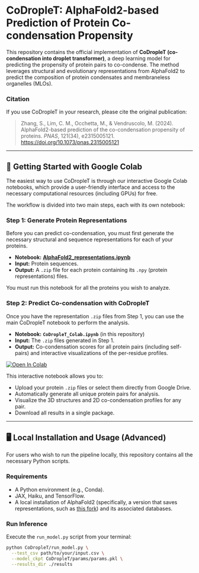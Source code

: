 # CoDropleT: AlphaFold2-based Prediction of Protein Co-condensation Propensity

This repository contains the official implementation of **CoDropleT (co-condensation into droplet transformer)**, a deep learning model for predicting the propensity of protein pairs to co-condense. The method leverages structural and evolutionary representations from AlphaFold2 to predict the composition of protein condensates and membraneless organelles (MLOs).

### Citation

If you use CoDropleT in your research, please cite the original publication:

> Zhang, S., Lim, C. M., Occhetta, M., & Vendruscolo, M. (2024). AlphaFold2-based prediction of the co-condensation propensity of proteins. *PNAS*, 121(34), e2315005121. https://doi.org/10.1073/pnas.2315005121

---

## 🚀 Getting Started with Google Colab

The easiest way to use CoDropleT is through our interactive Google Colab notebooks, which provide a user-friendly interface and access to the necessary computational resources (including GPUs) for free.

The workflow is divided into two main steps, each with its own notebook:

### Step 1: Generate Protein Representations

Before you can predict co-condensation, you must first generate the necessary structural and sequence representations for each of your proteins.

* **Notebook:** [**AlphaFold2_representations.ipynb**](https://github.com/zshengyu14/ColabFold_distmats/blob/main/AlphaFold2_representations.ipynb)
* **Input:** Protein sequences.
* **Output:** A `.zip` file for each protein containing its `.npy` (protein representations) files.

You must run this notebook for all the proteins you wish to analyze.

### Step 2: Predict Co-condensation with CoDropleT

Once you have the representation `.zip` files from Step 1, you can use the main CoDropleT notebook to perform the analysis.

* **Notebook:** **`CoDropleT_Colab.ipynb`** (in this repository)
* **Input:** The `.zip` files generated in Step 1.
* **Output:** Co-condensation scores for all protein pairs (including self-pairs) and interactive visualizations of the per-residue profiles.

[![Open In Colab](https://colab.research.google.com/assets/colab-badge.svg)](https://colab.research.google.com/github/zshengyu14/CoDropleT/blob/main/CoDropleT_Colab.ipynb)

This interactive notebook allows you to:
- Upload your protein `.zip` files or select them directly from Google Drive.
- Automatically generate all unique protein pairs for analysis.
- Visualize the 3D structures and 2D co-condensation profiles for any pair.
- Download all results in a single package.

---

## 🖥️ Local Installation and Usage (Advanced)

For users who wish to run the pipeline locally, this repository contains all the necessary Python scripts.

### Requirements
- A Python environment (e.g., Conda).
- JAX, Haiku, and TensorFlow.
- A local installation of AlphaFold2 (specifically, a version that saves representations, such as [this fork](https://github.com/zshengyu14/alphafold)) and its associated databases.

### Run Inference

Execute the `run_model.py` script from your terminal:
```bash
python CoDropleT/run_model.py \
  --test_csv path/to/your/input.csv \
  --model_ckpt CoDropleT/params/params.pkl \
  --results_dir ./results
